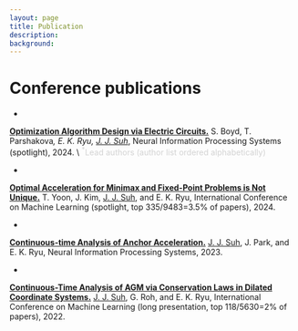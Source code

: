```yaml
---
layout: page
title: Publication
description: 
background: 
---
```



# Conference publications

- 
[**Optimization Algorithm Design via Electric Circuits.**](https://proceedings.neurips.cc/paper_files/paper/2024/hash/7db2ffcbfd0bd361d47b7fa612bd2ba2-Abstract-Conference.html) S. Boyd, T. Parshakova<sup>*</sup>, E. K. Ryu, <u>J. J. Suh</u><sup>*</sup>, Neural Information Processing Systems (spotlight), 2024. \\
<span style="color: lightgray;"><sup>*</sup>Lead authors (author list ordered alphabetically)</span>

- 
[**Optimal Acceleration for Minimax and Fixed-Point Problems is Not Unique.**](https://proceedings.mlr.press/v235/yoon24b.html) T. Yoon, J. Kim, <u>J. J. Suh</u>, and E. K. Ryu, International Conference on Machine Learning (spotlight, top 335/9483=3.5% of papers), 2024.

- 
[**Continuous-time Analysis of Anchor Acceleration.**](https://proceedings.neurips.cc/paper_files/paper/2023/hash/678cffc05549fdabda971127602084c6-Abstract-Conference.html) <u>J. J. Suh</u>, J. Park, and E. K. Ryu, Neural Information Processing Systems, 2023.

- 
[**Continuous-Time Analysis of AGM via Conservation Laws in Dilated Coordinate Systems.**](https://proceedings.mlr.press/v162/suh22a.html) <u>J. J. Suh</u>, G. Roh, and E. K. Ryu, International Conference on Machine Learning (long presentation, top 118/5630=2% of papers), 2022.